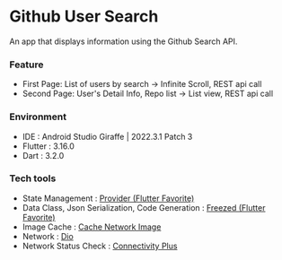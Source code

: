 # Github User Search
An app that displays information using the Github Search API.

### Feature
- First Page: List of users by search -> Infinite Scroll, REST api call
- Second Page: User's Detail Info, Repo list -> List view, REST api call

### Environment
- IDE : Android Studio Giraffe | 2022.3.1 Patch 3
- Flutter : 3.16.0
- Dart : 3.2.0

### Tech tools
- State Management : [Provider (Flutter Favorite)](https://pub.dev/packages/provider)
- Data Class, Json Serialization, Code Generation : [Freezed (Flutter Favorite)](https://pub.dev/packages/freezed#fromjson---classes-with-multiple-constructors)
- Image Cache : [Cache Network Image](https://pub.dev/packages/cached_network_image)
- Network : [Dio](https://pub.dev/packages/dio)
- Network Status Check : [Connectivity Plus](https://pub.dev/packages/connectivity_plus)